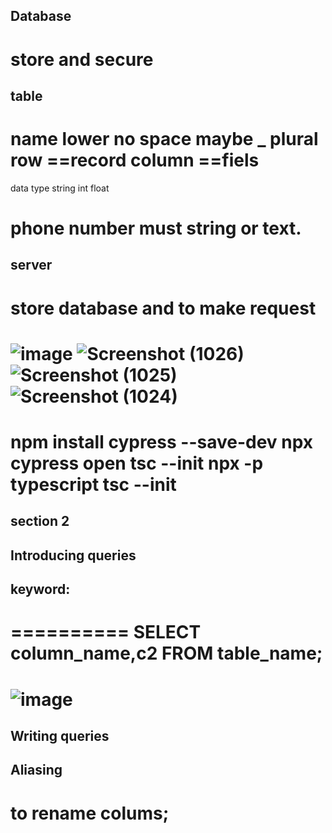 ## Database
store and secure 
==================
 

## table

name lower 
no space maybe _
plural
row ==record
column ==fiels
===================
data type
string 
int
float

phone number must string or text.
===============================
## server 
store database 
and to make request 
===========================
![image](https://github.com/ayaabumtawea12/Mastering-javascript-in-20-days/assets/120716752/7e5153af-466b-401c-bf0b-fb3a891874c8)
![Screenshot (1026)](https://github.com/ayaabumtawea12/Mastering-javascript-in-20-days/assets/120716752/24fef9c6-30b4-4d2d-8dcc-8f03b0a6bd2a)
![Screenshot (1025)](https://github.com/ayaabumtawea12/Mastering-javascript-in-20-days/assets/120716752/ccca4aa4-1517-44b9-890f-cdfe97619355)
![Screenshot (1024)](https://github.com/ayaabumtawea12/Mastering-javascript-in-20-days/assets/120716752/63820619-7ffd-4d51-b106-81fe6288c2df)
=========================
npm install cypress --save-dev
npx cypress open
tsc --init
npx -p typescript tsc --init
================================
## section 2
## Introducing queries

## keyword:
==========
SELECT column_name,c2
FROM
table_name;
============================
![image](https://github.com/ayaabumtawea12/Mastering-javascript-in-20-days/assets/120716752/a1da4fdd-b81d-49d4-ac58-bb0bc91c79d7)
===========================

## Writing queries
## Aliasing
to rename colums;
=================









